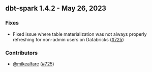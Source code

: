 ## dbt-spark 1.4.2 - May 26, 2023

### Fixes

- Fixed issue where table materialization was not always properly refreshing for non-admin users on Databricks ([#725](https://github.com/dbt-labs/dbt-spark/issues/725))

### Contributors
- [@mikealfare](https://github.com/mikealfare) ([#725](https://github.com/dbt-labs/dbt-spark/issues/725))
